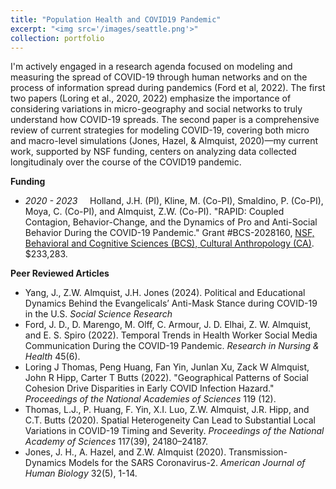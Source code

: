 ```yaml
---
title: "Population Health and COVID19 Pandemic"
excerpt: "<img src='/images/seattle.png'>"
collection: portfolio
---
```


I'm actively engaged in a research agenda focused on modeling and measuring the spread of COVID-19 through human networks and on the process of information spread during pandemics (Ford et al, 2022). The first two papers (Loring et al., 2020, 2022) emphasize the importance of considering variations in micro-geography and social networks to truly understand how COVID-19 spreads. The second paper is a comprehensive review of current strategies for modeling COVID-19, covering both micro and macro-level simulations (Jones, Hazel, & Almquist, 2020)—my current work, supported by NSF funding, centers on analyzing data collected longitudinaly over the course of the COVID19 pandemic. 

**Funding**

* *2020 - 2023* &nbsp; &nbsp; Holland, J.H. (PI),  Kline, M.  (Co-PI), Smaldino, P.  (Co-PI), Moya, C.  (Co-PI),  and Almquist, Z.W. (Co-PI). "RAPID: Coupled Contagion, Behavior-Change, and the Dynamics of Pro and Anti-Social Behavior During the COVID-19 Pandemic." Grant #BCS-2028160, [NSF, Behavioral and Cognitive Sciences (BCS), Cultural Anthropology (CA)](https://www.nsf.gov/awardsearch/showAward?AWD_ID=2028160). $233,283.

**Peer Reviewed Articles**

* Yang, J., Z.W. Almquist, J.H. Jones (2024). Political and Educational Dynamics Behind the Evangelicals’ Anti-Mask Stance during COVID-19 in the U.S. *Social Science Research*
* Ford, J. D., D. Marengo, M. Olff, C. Armour, J. D. Elhai, Z. W. Almquist, and E. S. Spiro (2022). Temporal Trends in Health Worker Social Media Communication During the COVID-19 Pandemic. *Research in Nursing & Health* 45(6).
* Loring J Thomas, Peng Huang, Fan Yin, Junlan Xu, Zack W Almquist, John R Hipp, Carter T Butts (2022). "Geographical Patterns of Social Cohesion Drive Disparities in Early COVID Infection Hazard." *Proceedings of the National Academies of Sciences* 119 (12).
* Thomas, L.J., P. Huang, F. Yin, X.I. Luo, Z.W. Almquist, J.R. Hipp, and C.T. Butts (2020). Spatial Heterogeneity Can Lead to Substantial Local Variations in COVID-19 Timing and Severity. *Proceedings of the National Academy of Sciences* 117(39), 24180–24187.
* Jones, J. H., A. Hazel, and Z.W. Almquist (2020). Transmission-Dynamics Models for the SARS Coronavirus-2. *American Journal of Human Biology* 32(5), 1-14.
